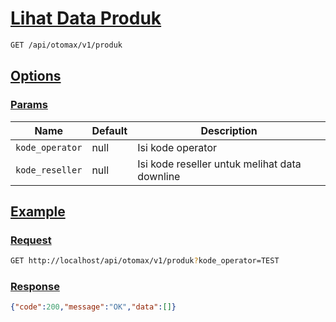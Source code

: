 # [Lihat Data Produk]()

<!-- @category Common -->

```bash
GET /api/otomax/v1/produk
```

## [Options]()

### [Params]()

Name | Default | Description
--- | --- | ---
`kode_operator` | null | Isi kode operator
`kode_reseller` | null | Isi kode reseller untuk melihat data downline

## [Example]()

### [Request]()

```bash
GET http://localhost/api/otomax/v1/produk?kode_operator=TEST
```

### [Response]()

```json
{"code":200,"message":"OK","data":[]}
```
